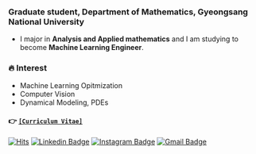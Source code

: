 ### Graduate student, Department of Mathematics, Gyeongsang National University
- I major in **Analysis and Applied mathematics** and I am studying to become **Machine Learning Engineer**.

### 🔥 Interest
- Machine Learning Opitmization
- Computer Vision
- Dynamical Modeling, PDEs

#### 👉 [`[Curriculum Vitae]`](https://drive.google.com/file/d/1G1yaxGtj8IPUl-jNAD5xmzbVTLNKw7Yz/view?usp=sharing)

<!-- [![Tech Blog Badge](http://img.shields.io/badge/-Tech%20blog-black?style=flat-square&logo=github&link=https://zzsza.github.io/)](github.io주소)  -->
[![Hits](https://hits.seeyoufarm.com/api/count/incr/badge.svg?url=https%3A%2F%2Fgithub.com%2FOH-Seoyoung)](https://hits.seeyoufarm.com) 
[![Linkedin Badge](https://img.shields.io/badge/-LinkedIn-blue?style=flat-square&logo=Linkedin&logoColor=white&link=https://www.linkedin.com/in/seoyoung-oh-309a24200/)](https://www.linkedin.com/in/seoyoung-oh-309a24200/) 
[![Instagram Badge](https://img.shields.io/badge/-Instagram-dd2a7b?style=flat-square&logo=instagram&logoColor=white&link=https://www.instagram.com/grim_540/)](https://www.instagram.com/grim_540/) 
[![Gmail Badge](https://img.shields.io/badge/-Gmail-d14836?style=flat-square&logo=Gmail&logoColor=white&link=mailto:snugyun01@gmail.com)](mailto:osyoung540@gmail.com)
</div>
